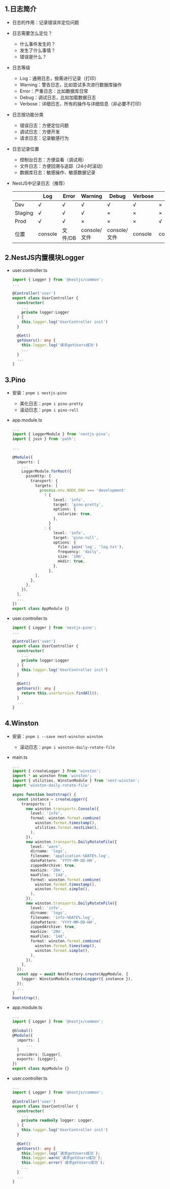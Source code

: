 ## 1.日志简介

- 日志的作用：记录错误并定位问题

- 日志需要怎么定位？

  - 什么事件发生的？
  - 发生了什么事情？
  - 错误是什么？

- 日志等级

  - Log：通用日志，按需进行记录（打印）
  - Warning：警告日志，比如尝试多次进行数据库操作
  - Error：严重日志：比如数据库日常
  - Debug：调试日志，比如加载数据日志
  - Verbose：详细日志，所有的操作与详细信息（非必要不打印）

- 日志按功能分类

  - 错误日志：方便定位问题
  - 调试日志：方便开发
  - 请求日志：记录敏感行为

- 日志记录位置

  - 控制台日志：方便监看（调试用）
  - 文件日志：方便回溯与追踪（24小时滚动）
  - 数据库日志：敏感操作、敏感数据记录

- NestJS中记录日志（推荐）

  |         | Log     | Error   | Warning      | Debug        | Verbose | API        |
  | ------- | ------- | ------- | ------------ | ------------ | ------- | ---------- |
  | Dev     | √       | √       | √            | √            | √       | ×          |
  | Staging | √       | √       | √            | ×            | ×       | ×          |
  | Prod    | √       | √       | ×            | ×            | ×       | √          |
  | 位置    | console | 文件/DB | console/文件 | console/文件 | console | console/DB |

## 2.NestJS内置模块Logger

- user.controller.ts

  ```ts
  import { Logger } from '@nestjs/common';
  ...
  
  @Controller('user')
  export class UserController {
    constructor(
      ...
      private logger:Logger
    ) {
      this.logger.log('UserController init')
    }
  
    @Get()
    getUsers(): any {
      this.logger.log('请求getUsers成功')
      ...
    }
    ...
  }
  ```

## 3.Pino

- 安装：`pnpm i nestjs-pino`

  - 美化日志：`pnpm i pino-pretty`
  - 滚动日志：`pnpm i pino-roll`

- app.module.ts

  ```ts
  ...
  import { LoggerModule } from 'nestjs-pino';
  import { join } from 'path';
  
  ...
  
  @Module({
    imports: [
      ...
      LoggerModule.forRoot({
        pinoHttp: {
          transport: {
            targets: [
              process.env.NODE_ENV === 'development'
                ? {
                    level: 'info',
                    target: 'pino-pretty',
                    options: {
                      colorize: true,
                    },
                  }
                : {
                    level: 'info',
                    target: 'pino-roll',
                    options: {
                      file: join('log', 'log.txt'),
                      frequency: 'daily',
                      size: '10m',
                      mkdir: true,
                    },
                  },
            ],
          },
        },
      }),
    ],
    ...
  })
  export class AppModule {}
  ```

- user.controller.ts

  ```ts
  import { Logger } from 'nestjs-pino';
  ...
  
  @Controller('user')
  export class UserController {
    constructor(
      ...
      private logger:Logger
    ) {
      this.logger.log('UserController init')
    }
  
    @Get()
    getUsers(): any {
      return this.userService.findAll();
    }
    ...
  }
  ```

## 4.Winston

- 安装：`pnpm i --save nest-winston winston`

  - 滚动日志：`pnpm i winston-daily-rotate-file`

- main.ts

  ```ts
  ...
  import { createLogger } from 'winston';
  import * as winston from 'winston';
  import { utilities, WinstonModule } from 'nest-winston';
  import 'winston-daily-rotate-file'
  
  async function bootstrap() {
    const instance = createLogger({
      transports: [
        new winston.transports.Console({
          level: 'info',
          format: winston.format.combine(
            winston.format.timestamp(),
            utilities.format.nestLike(),
          ),
        }),
        new winston.transports.DailyRotateFile({
          level: 'warn',
          dirname: 'logs',
          filename: 'application-%DATE%.log',
          datePattern: 'YYYY-MM-DD-HH',
          zippedArchive: true,
          maxSize: '20m',
          maxFiles: '14d',
          format: winston.format.combine(
            winston.format.timestamp(),
            winston.format.simple(),
          ),
        }),
        new winston.transports.DailyRotateFile({
          level: 'info',
          dirname: 'logs',
          filename: 'info-%DATE%.log',
          datePattern: 'YYYY-MM-DD-HH',
          zippedArchive: true,
          maxSize: '20m',
          maxFiles: '14d',
          format: winston.format.combine(
            winston.format.timestamp(),
            winston.format.simple(),
          ),
        }),
      ],
    });
    const app = await NestFactory.create(AppModule, {
      logger: WinstonModule.createLogger({ instance }),
    });
    ...
  }
  bootstrap();
  ```

- app.module.ts

  ```ts
  ...
  import { Logger } from '@nestjs/common';
  
  @Global()
  @Module({
    imports: [
    	...
    ]
    providers: [Logger],
    exports: [Logger],
  })
  export class AppModule {}
  ```

- user.controller.ts

  ```ts
  ...
  import { Logger } from '@nestjs/common';
  
  @Controller('user')
  export class UserController {
    constructor(
      ...
      private readonly logger: Logger,
    ) {
      this.logger.log('UserController init')
    }
  
    @Get()
    getUsers(): any {
      this.logger.log(`请求getUsers成功`);
      this.logger.warn(`请求getUsers成功`);
      this.logger.error(`请求getUsers成功`);
      ...
    }
    ...
  }
  ```

